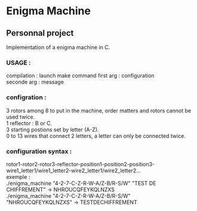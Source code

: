 # Enigma Machine
## Personnal project
Implementation of a enigma machine in C.  
### USAGE :
compilation : launch make command
first arg : configuration  
seconde arg : message  
### configration :
3 rotors among 8 to put in the machine, order matters and rotors cannot be used twice.  
1 reflector : B or C.  
3 starting postions set by letter (A-Z).  
0 to 13 wires that connect 2 letters, a letter can only be connected twice.
### configuration syntax :
rotor1-rotor2-rotor3-reflector-position1-position2-position3-wire1_letter1/wire1_letter2-wire2_letter1/wire2_letter2...  
exemple :  
./enigma_machine "4-2-7-C-Z-R-W-A/Z-B/R-S/W" "TEST DE CHIFFREMENT" -> NHROUCQFEYKQLNZXS  
./enigma_machine "4-2-7-C-Z-R-W-A/Z-B/R-S/W" "NHROUCQFEYKQLNZXS" -> TESTDECHIFFREMENT  
